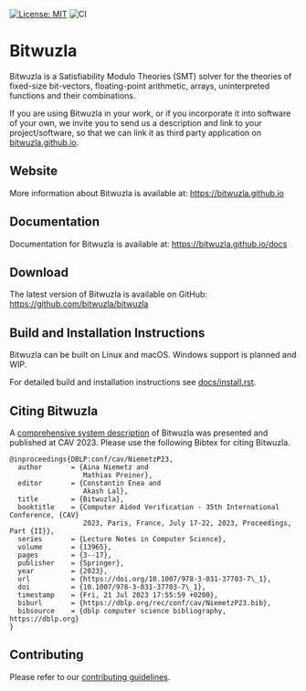 [![License: MIT](https://img.shields.io/badge/License-MIT-yellow.svg)](https://opensource.org/licenses/MIT)
![CI](https://github.com/bitwuzla/bitwuzla/workflows/CI/badge.svg)

# Bitwuzla

Bitwuzla is a Satisfiability Modulo Theories (SMT) solver for the theories
of fixed-size bit-vectors, floating-point arithmetic, arrays, uninterpreted
functions and their combinations.

If you are using Bitwuzla in your work, or if you incorporate it into software
of your own, we invite you to send us a description and link to your
project/software, so that we can link it as third party
application on [bitwuzla.github.io](https://bitwuzla.github.io).

## Website

More information about Bitwuzla is available at: https://bitwuzla.github.io

## Documentation

Documentation for Bitwuzla is available at: https://bitwuzla.github.io/docs

## Download

The latest version of Bitwuzla is available on GitHub:
https://github.com/bitwuzla/bitwuzla

## Build and Installation Instructions

Bitwuzla can be built on Linux and macOS. Windows support is planned and WIP.

For detailed build and installation instructions
see [docs/install.rst](docs/install.rst).

## Citing Bitwuzla

A [comprehensive system description](https://bitwuzla.github.io/data/NiemetzP-CAV23.pdf)
of Bitwuzla was presented and published at CAV 2023.
Please use the following Bibtex for citing Bitwuzla.

```
@inproceedings{DBLP:conf/cav/NiemetzP23,
  author       = {Aina Niemetz and
                  Mathias Preiner},
  editor       = {Constantin Enea and
                  Akash Lal},
  title        = {Bitwuzla},
  booktitle    = {Computer Aided Verification - 35th International Conference, {CAV}
                  2023, Paris, France, July 17-22, 2023, Proceedings, Part {II}},
  series       = {Lecture Notes in Computer Science},
  volume       = {13965},
  pages        = {3--17},
  publisher    = {Springer},
  year         = {2023},
  url          = {https://doi.org/10.1007/978-3-031-37703-7\_1},
  doi          = {10.1007/978-3-031-37703-7\_1},
  timestamp    = {Fri, 21 Jul 2023 17:55:59 +0200},
  biburl       = {https://dblp.org/rec/conf/cav/NiemetzP23.bib},
  bibsource    = {dblp computer science bibliography, https://dblp.org}
}
```

## Contributing

Please refer to our [contributing guidelines](CONTRIBUTING.md).
